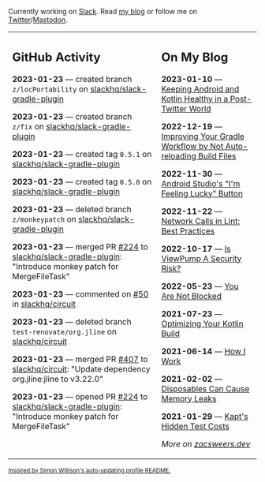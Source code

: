 Currently working on [Slack](https://slack.com/). Read [my blog](https://zacsweers.dev/) or follow me on [Twitter](https://twitter.com/ZacSweers)/[Mastodon](https://hachyderm.io/@ZacSweers).

<table><tr><td valign="top" width="60%">

## GitHub Activity
<!-- githubActivity starts -->
**2023-01-23** — created branch `z/locPortability` on [slackhq/slack-gradle-plugin](https://github.com/slackhq/slack-gradle-plugin)

**2023-01-23** — created branch `z/fix` on [slackhq/slack-gradle-plugin](https://github.com/slackhq/slack-gradle-plugin)

**2023-01-23** — created tag `0.5.1` on [slackhq/slack-gradle-plugin](https://github.com/slackhq/slack-gradle-plugin)

**2023-01-23** — created tag `0.5.0` on [slackhq/slack-gradle-plugin](https://github.com/slackhq/slack-gradle-plugin)

**2023-01-23** — deleted branch `z/monkeypatch` on [slackhq/slack-gradle-plugin](https://github.com/slackhq/slack-gradle-plugin)

**2023-01-23** — merged PR [#224](https://github.com/slackhq/slack-gradle-plugin/pull/224) to [slackhq/slack-gradle-plugin](https://github.com/slackhq/slack-gradle-plugin): "Introduce monkey patch for MergeFileTask"

**2023-01-23** — commented on [#50](https://github.com/slackhq/circuit/issues/50#issuecomment-1400895879) in [slackhq/circuit](https://github.com/slackhq/circuit)

**2023-01-23** — deleted branch `test-renovate/org.jline` on [slackhq/circuit](https://github.com/slackhq/circuit)

**2023-01-23** — merged PR [#407](https://github.com/slackhq/circuit/pull/407) to [slackhq/circuit](https://github.com/slackhq/circuit): "Update dependency org.jline:jline to v3.22.0"

**2023-01-23** — opened PR [#224](https://github.com/slackhq/slack-gradle-plugin/pull/224) to [slackhq/slack-gradle-plugin](https://github.com/slackhq/slack-gradle-plugin): "Introduce monkey patch for MergeFileTask"
<!-- githubActivity ends -->
</td><td valign="top" width="40%">

## On My Blog
<!-- blog starts -->
**2023-01-10** — [Keeping Android and Kotlin Healthy in a Post-Twitter World](https://www.zacsweers.dev/keeping-android-healthy/)

**2022-12-19** — [Improving Your Gradle Workflow by Not Auto-reloading Build Files](https://www.zacsweers.dev/improving-your-workflow-by-not-auto-reloading-build-files/)

**2022-11-30** — [Android Studio's "I'm Feeling Lucky" Button](https://www.zacsweers.dev/android-studios-im-feeling-lucky-button/)

**2022-11-22** — [Network Calls in Lint: Best Practices](https://www.zacsweers.dev/network-calls-in-lint-best-practices/)

**2022-10-17** — [Is ViewPump A Security Risk?](https://www.zacsweers.dev/is-viewpump-a-security-risk/)

**2022-05-23** — [You Are Not Blocked](https://www.zacsweers.dev/you-are-not-blocked/)

**2021-07-23** — [Optimizing Your Kotlin Build](https://www.zacsweers.dev/optimizing-your-kotlin-build/)

**2021-06-14** — [How I Work](https://www.zacsweers.dev/how-i-work/)

**2021-02-02** — [Disposables Can Cause Memory Leaks](https://www.zacsweers.dev/disposables-can-cause-memory-leaks/)

**2021-01-29** — [Kapt's Hidden Test Costs](https://www.zacsweers.dev/kapts-hidden-test-costs/)
<!-- blog ends -->
_More on [zacsweers.dev](https://zacsweers.dev/)_
</td></tr></table>

<sub><a href="https://simonwillison.net/2020/Jul/10/self-updating-profile-readme/">Inspired by Simon Willison's auto-updating profile README.</a></sub>